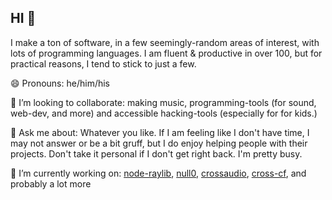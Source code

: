 ## HI 👋

I make a ton of software, in a few seemingly-random areas of interest, with lots of programming languages. I am fluent & productive in over 100, but for practical reasons, I tend to stick to just a few.

😄 Pronouns: he/him/his

👯 I’m looking to collaborate: making music, programming-tools (for sound, web-dev, and more) and accessible hacking-tools (especially for for kids.)

💬 Ask me about: Whatever you like. If I am feeling like I don't have time, I may not answer or be a bit gruff, but I do enjoy helping people with their projects. Don't take it personal if I don't get right back. I'm pretty busy.

🔭 I’m currently working on: [node-raylib](https://github.com/RobLoach/node-raylib), [null0](https://github.com/notnullgames/null0), [crossaudio](https://github.com/konsumer/crossaudio), [cross-cf](https://github.com/konsumer/cross-cf), and probably a lot more
